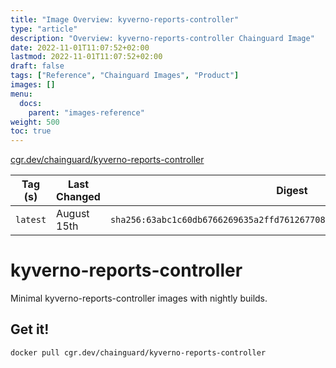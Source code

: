 ```yaml
---
title: "Image Overview: kyverno-reports-controller"
type: "article"
description: "Overview: kyverno-reports-controller Chainguard Image"
date: 2022-11-01T11:07:52+02:00
lastmod: 2022-11-01T11:07:52+02:00
draft: false
tags: ["Reference", "Chainguard Images", "Product"]
images: []
menu:
  docs:
    parent: "images-reference"
weight: 500
toc: true
---
```


[cgr.dev/chainguard/kyverno-reports-controller](https://github.com/chainguard-images/images/tree/main/images/kyverno-reports-controller)

| Tag (s)   | Last Changed | Digest                                                                    |
|-----------|--------------|---------------------------------------------------------------------------|
|  `latest` | August 15th  | `sha256:63abc1c60db6766269635a2ffd7612677086f26b760f44b5e5cf6c25e56a3b5b` |

# kyverno-reports-controller

Minimal kyverno-reports-controller images with nightly builds.

## Get it!

```shell
docker pull cgr.dev/chainguard/kyverno-reports-controller
```
